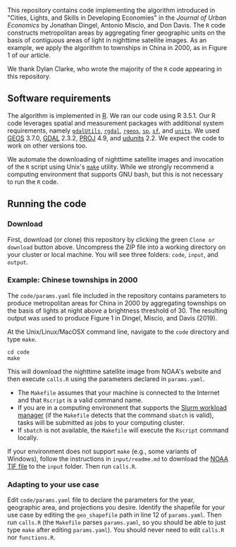 
This repository contains code implementing the algorithm introduced in "Cities, Lights, and Skills in Developing Economies" in the _Journal of Urban Economics_ by Jonathan Dingel, Antonio Miscio, and Don Davis.
The `R` code constructs metropolitan areas by aggregating finer geographic units on the basis of contiguous areas of light in nighttime satellite images.
As an example, we apply the algorithm to townships in China in 2000, as in Figure 1 of our article.

We thank Dylan Clarke, who wrote the majority of the `R` code appearing in this repository.


## Software requirements

The algorithm is implemented in [R](https://cran.r-project.org/).
We ran our code using R 3.5.1.
Our R code leverages spatial and measurement packages with additional system requirements, namely [`gdalUtils`](https://cran.r-project.org/web/packages/gdalUtils/index.html), [`rgdal`](https://cran.r-project.org/web/packages/rgdal/index.html), [`rgeos`](https://cran.r-project.org/web/packages/rgeos/index.html), [`sp`](https://cran.r-project.org/web/packages/units/index.html), [`sf`](https://cran.r-project.org/web/packages/sf/index.html), and [`units`](https://cran.r-project.org/web/packages/units/index.html).
We used [GEOS](https://trac.osgeo.org/geos/) 3.7.0, [GDAL](https://www.gdal.org/usergroup0.html) 2.3.2, [PROJ](https://proj4.org/download.html) 4.9, and [udunits](https://www.unidata.ucar.edu/software/udunits/udunits-current/doc/udunits/udunits2.html) 2.2.
We expect the code to work on other versions too.

We automate the downloading of nighttime satellite images and invocation of the `R` script using Unix's [`make`](http://swcarpentry.github.io/make-novice/) utility.
While we strongly recommend a computing environment that supports GNU bash,
but this is not necessary to run the `R` code.

## Running the code

### Download

First, download (or clone) this repository by clicking the green `Clone or download` button above.
Uncompress the ZIP file into a working directory on your cluster or local machine.
You will see three folders: `code`, `input`, and `output`.

### Example: Chinese townships in 2000

The `code/params.yaml` file included in the repository contains parameters to produce metropolitan areas for China in 2000 by aggregating townships on the basis of lights at night above a brightness threshold of 30.
The resulting output was used to produce Figure 1 in Dingel, Miscio, and Davis (2019).

At the Unix/Linux/MacOSX command line, navigate to the `code` directory and type `make`.
```
cd code
make
```
This will download the nighttime satellite image from NOAA's website and then execute `calls.R` using the parameters declared in `params.yaml`.
* The `Makefile` assumes that your machine is connected to the Internet and that `Rscript` is a valid command name.
* If you are in a computing environment that supports the [Slurm workload manager](https://slurm.schedmd.com/) (if the `Makefile` detects that the command `sbatch` is valid), tasks will be submitted as jobs to your computing cluster.
* If `sbatch` is not available, the `Makefile` will execute the `Rscript` command locally.

If your environment does not support `make` (e.g., some variants of Windows), follow the instructions in `input/readme.md` to download the [NOAA TIF file](https://ngdc.noaa.gov/eog/data/web_data/v4composites/F152000.v4.tar) to the `input` folder.
Then run `calls.R`.

### Adapting to your use case

Edit `code/params.yaml` file to declare the parameters for the year, geographic area, and projections you desire.
Identify the shapefile for your use case by editing the `geo_shapefile` path in line 12 of `params.yaml`.
Then run `calls.R` (the `Makefile` parses `params.yaml`, so you should be able to just type `make` after editing `params.yaml`).
You should never need to edit `calls.R` nor `functions.R`.
